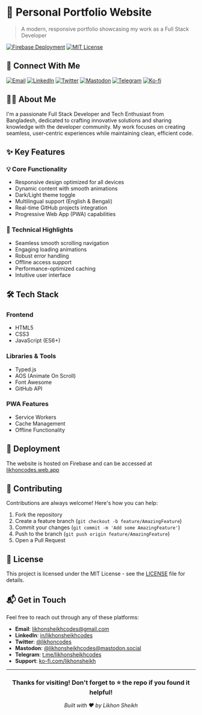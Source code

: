 # 🚀 Personal Portfolio Website

> A modern, responsive portfolio showcasing my work as a Full Stack Developer

[![Firebase Deployment](https://img.shields.io/badge/Deployed-likhoncodes.web.app-orange?style=for-the-badge&logo=firebase)](https://likhoncodes.web.app/)
[![MIT License](https://img.shields.io/badge/License-MIT-green.svg?style=for-the-badge)](LICENSE)

## 🌟 Connect With Me

[![Email](https://img.shields.io/badge/Email-likhonsheikhcodes%40gmail.com-red?style=flat-square&logo=gmail)](mailto:likhonsheikhCodes@gmail.com)
[![LinkedIn](https://img.shields.io/badge/LinkedIn-likhonsheikhcodes-blue?style=flat-square&logo=linkedin)](https://linkedin.com/in/likhonsheikhcodes)
[![Twitter](https://img.shields.io/badge/Twitter-@likhonCodes-skyblue?style=flat-square&logo=twitter)](https://twitter.com/likHonCodes)
[![Mastodon](https://img.shields.io/badge/Mastodon-@likhonsheikhCodes-purple?style=flat-square&logo=mastodon)](https://mastodon.social/@likhonsheikhcodes)
[![Telegram](https://img.shields.io/badge/Telegram-likhonsheikhcodes-lightblue?style=flat-square&logo=telegram)](https://t.me/likhonsheikhcodes)
[![Ko-fi](https://img.shields.io/badge/Ko--fi-Support%20Me-ff5f5f?style=flat-square&logo=ko-fi)](https://ko-fi.com/likHonsheikh)

## 👨‍💻 About Me

I'm a passionate Full Stack Developer and Tech Enthusiast from Bangladesh, dedicated to crafting innovative solutions and sharing knowledge with the developer community. My work focuses on creating seamless, user-centric experiences while maintaining clean, efficient code.

## ✨ Key Features

### 💡 Core Functionality
- Responsive design optimized for all devices
- Dynamic content with smooth animations
- Dark/Light theme toggle
- Multilingual support (English & Bengali)
- Real-time GitHub projects integration
- Progressive Web App (PWA) capabilities

### 🎯 Technical Highlights
- Seamless smooth scrolling navigation
- Engaging loading animations
- Robust error handling
- Offline access support
- Performance-optimized caching
- Intuitive user interface

## 🛠️ Tech Stack

### Frontend
- HTML5
- CSS3
- JavaScript (ES6+)

### Libraries & Tools
- Typed.js
- AOS (Animate On Scroll)
- Font Awesome
- GitHub API

### PWA Features
- Service Workers
- Cache Management
- Offline Functionality

## 🚀 Deployment

The website is hosted on Firebase and can be accessed at [likhoncodes.web.app](https://likhoncodes.web.app/)

## 🤝 Contributing

Contributions are always welcome! Here's how you can help:

1. Fork the repository
2. Create a feature branch (`git checkout -b feature/AmazingFeature`)
3. Commit your changes (`git commit -m 'Add some AmazingFeature'`)
4. Push to the branch (`git push origin feature/AmazingFeature`)
5. Open a Pull Request

## 📄 License

This project is licensed under the MIT License - see the [LICENSE](LICENSE) file for details.

## 📬 Get in Touch

Feel free to reach out through any of these platforms:

- **Email**: [likhonsheikhcodes@gmail.com](mailto:likhonsheikhcodes@gmail.com)
- **LinkedIn**: [in/likhonsheikhcodes](https://linkedin.com/in/likhonsheikhcodes)
- **Twitter**: [@likhoncodes](https://twitter.com/likhoncodes)
- **Mastodon**: [@likhonsheikhcodes@mastodon.social](https://mastodon.social/@likhonsheikhcodes)
- **Telegram**: [t.me/likhonsheikhcodes](https://t.me/likhonsheikhcodes)
- **Support**: [ko-fi.com/likhonsheikh](https://ko-fi.com/likhonsheikh)

---

<div align="center">

### Thanks for visiting! Don't forget to ⭐ the repo if you found it helpful!

_Built with ❤️ by Likhon Sheikh_

</div>
